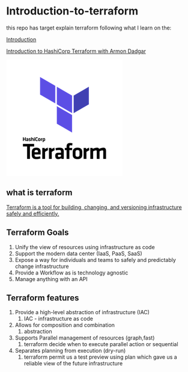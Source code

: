 # Introduction-to-terraform

this repo has target explain terraform following what I learn on the:

[Introduction](https://hashicorp.wistia.com/medias/cb6o3i9l5w)

[Introduction to HashiCorp Terraform with Armon Dadgar
](https://www.youtube.com/watch?v=h970ZBgKINg)

![terraform](terraform.png)

## what is terraform

[Terraform is a tool for building, changing, and versioning infrastructure safely and efficiently.](https://www.terraform.io/intro/index.html)

## Terraform Goals

1) Unify the view of resources using infrastructure as code
2) Support the modern data center (IaaS, PaaS, SaaS)
3) Expose a way for individuals and teams to safely and predictably change infrastructure
4) Provide a Workflow as is technology agnostic
5) Manage anything with an API

## Terraform features

1) Provide a high-level  abstraction of infrastructure (IAC)
   1) IAC - infrastructure as code 
2) Allows for composition and combination
   1) abstraction 
3) Supports Parallel management of resources (graph,fast)
   1) terraform decide when to execute parallel action or sequential
4) Separates planning from execution (dry-run)
   1) terraform permit us a test preview using plan which gave us a reliable view of the future infrastructure
